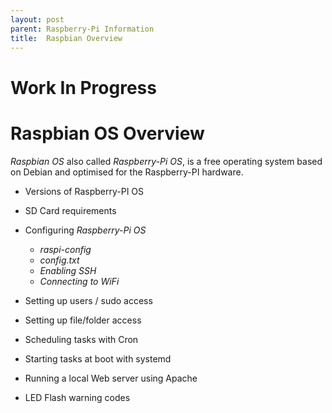 ```yaml
---
layout: post
parent: Raspberry-Pi Information
title:  Raspbian Overview
---
```


# Work In Progress

# Raspbian OS Overview

*Raspbian OS* also called *Raspberry-Pi OS*, is a free operating system based on Debian and optimised for the Raspberry-PI hardware.



- Versions of Raspberry-PI OS

- SD Card requirements

- Configuring *Raspberry-Pi OS*
  - *raspi-config*
  - *config.txt*
  - *Enabling SSH*
  - *Connecting to WiFi*
- Setting up users / sudo access
- Setting up file/folder access

- Scheduling tasks with Cron
- Starting tasks at boot with systemd
- Running a local Web server using Apache
- LED Flash warning codes